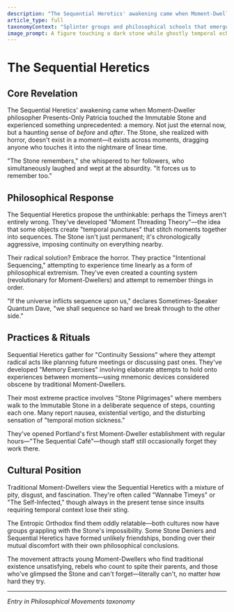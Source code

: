 ```yaml
---
description: "The Sequential Heretics' awakening came when Moment-Dweller philosopher Presents-Only Patricia touched the Immutable Stone and experienced something unprecedented: a memory. Not just the eternal now, but a haunting sense of before and after. The Stone, she realized with horror, doesn't exist in a moment—it exists across moments, dragging anyone who touches it into the nightmare of linear time."
article_type: full
taxonomyContext: "Splinter groups and philosophical schools that emerged in response to the Immutable Stone, challenging both cultures' fundamental beliefs"
image_prompt: A figure touching a dark stone while ghostly temporal echoes of themselves stretch backwards and forwards in a haunting procession. Cinematic dark fantasy art with cold blue lighting, dramatic low angle emphasizing existential horror.
---
```



# The Sequential Heretics

## Core Revelation

The Sequential Heretics' awakening came when Moment-Dweller philosopher Presents-Only Patricia touched the Immutable Stone and experienced something unprecedented: a memory. Not just the eternal now, but a haunting sense of *before* and *after*. The Stone, she realized with horror, doesn't exist in a moment—it exists across moments, dragging anyone who touches it into the nightmare of linear time.

"The Stone remembers," she whispered to her followers, who simultaneously laughed and wept at the absurdity. "It forces us to remember too."

## Philosophical Response

The Sequential Heretics propose the unthinkable: perhaps the Timeys aren't entirely wrong. They've developed "Moment Threading Theory"—the idea that some objects create "temporal punctures" that stitch moments together into sequences. The Stone isn't just permanent; it's chronologically aggressive, imposing continuity on everything nearby.

Their radical solution? Embrace the horror. They practice "Intentional Sequencing," attempting to experience time linearly as a form of philosophical extremism. They've even created a counting system (revolutionary for Moment-Dwellers) and attempt to remember things in order.

"If the universe inflicts sequence upon us," declares Sometimes-Speaker Quantum Dave, "we shall sequence so hard we break through to the other side."

## Practices & Rituals

Sequential Heretics gather for "Continuity Sessions" where they attempt radical acts like planning future meetings or discussing past ones. They've developed "Memory Exercises" involving elaborate attempts to hold onto experiences between moments—using mnemonic devices considered obscene by traditional Moment-Dwellers.

Their most extreme practice involves "Stone Pilgrimages" where members walk to the Immutable Stone in a deliberate sequence of steps, counting each one. Many report nausea, existential vertigo, and the disturbing sensation of "temporal motion sickness."

They've opened Portland's first Moment-Dweller establishment with regular hours—"The Sequential Café"—though staff still occasionally forget they work there.

## Cultural Position

Traditional Moment-Dwellers view the Sequential Heretics with a mixture of pity, disgust, and fascination. They're often called "Wannabe Timeys" or "The Self-Infected," though always in the present tense since insults requiring temporal context lose their sting.

The Entropic Orthodox find them oddly relatable—both cultures now have groups grappling with the Stone's impossibility. Some Stone Deniers and Sequential Heretics have formed unlikely friendships, bonding over their mutual discomfort with their own philosophical conclusions.

The movement attracts young Moment-Dwellers who find traditional existence unsatisfying, rebels who count to spite their parents, and those who've glimpsed the Stone and can't forget—literally can't, no matter how hard they try.

---
*Entry in Philosophical Movements taxonomy*
